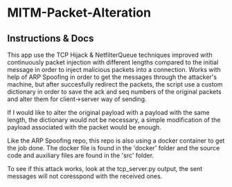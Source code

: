 # MITM-Packet-Alteration

## Instructions & Docs

This app use the TCP Hijack & NetfilterQueue techniques improved with continuously packet injection with different lengths compared to the initial message in order to inject malicious packets into a connection. Works with help of ARP Spoofing in order to get the messages through the attacker's machine, but after succesfully redirect the packets, the script use a custom dictionary in order to save the ack and seq numbers of the original packets and alter them for client->server way of sending. 

If I would like to alter the original payload with a payload with the same length, the dictionary would not be necessary, a simple modification of the payload associated with the packet would be enough.

Like the ARP Spoofing repo, this repo is also using a docker container to get the job done. The docker file is found in the 'docker' folder and the source code and auxiliary files are found in the 'src' folder. 

To see if this attack works, look at the tcp_server.py output, the sent messages will not coresspond with the received ones.
